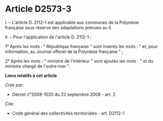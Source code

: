 # Article D2573-3

I. – L'article D. 2112-1 est applicable aux communes de la Polynésie française sous réserve des adaptations prévues au II.

II. – Pour l'application de l'article D. 2112-1 :

1° Après les mots : " République française ” sont insérés les mots : " et, pour information, au Journal officiel de la
Polynésie française ” ;

2° Après les mots : " ministre de l'intérieur ” sont ajoutés les mots : " et du ministre chargé de l'outre-mer ”.

**Liens relatifs à cet article**

_Créé par_:

  - Décret n°2008-1020 du 22 septembre 2008 - art. 2

_Cite_:

  - Code général des collectivités territoriales - art. D2112-1
